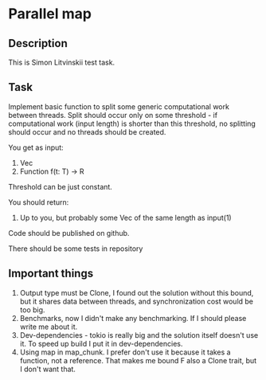 # Parallel map

## Description
This is Simon Litvinskii test task.

## Task
Implement basic function to split some generic computational work between threads. Split should occur only on some threshold - if computational work (input length) is shorter than this threshold, no splitting should occur and no threads should be created.

You get as input: 

1. Vec<T>
2. Function f(t: T) -> R


Threshold can be just constant. 

You should return:
1. Up to you, but probably some Vec of the same length as input(1)

Code should be published on github.


There should be some tests in repository

## Important things
1. Output type must be Clone, I found out the solution without this bound, but it shares data between threads, and synchronization cost would be too big.
1. Benchmarks, now I didn't make any benchmarking. If I should please write me about it.
1. Dev-dependencies - tokio is really big and the solution itself doesn't use it. To speed up build I put it in dev-dependencies.
1. Using map in map_chunk. I prefer don't use it because it takes a function, not a reference. That makes me bound F also a Clone trait, but I don't want that.

